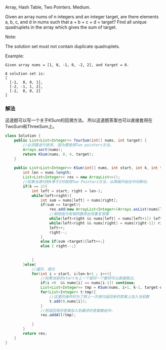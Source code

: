 Array, Hash Table, Two Pointers. 
Medium. 

Given an array nums of n integers and an integer target, are there elements a, b, c, and d in nums such that a + b + c + d = target? Find all unique quadruplets in the array which gives the sum of target.

Note:

The solution set must not contain duplicate quadruplets.

Example:
```
Given array nums = [1, 0, -1, 0, -2, 2], and target = 0.

A solution set is:
[
  [-1,  0, 0, 1],
  [-2, -1, 1, 2],
  [-2,  0, 0, 2]
]
```

### 解法

这道题可以写一个关于KSum的回溯方法。
所以这道题答案也可以直接套用在TwoSum和ThreeSum上。

```java
class Solution {
    public List<List<Integer>> fourSum(int[] nums, int target) {
        //必须要进行排序, 因为要使用Two pointers方法。
        Arrays.sort(nums);
        return KSum(nums, 0, 4, target);
    }
    
    public List<List<Integer>> KSum(int[] nums, int start, int k, int target){
        int len = nums.length;
        List<List<Integer>> res = new ArrayList<>();
        //如果当递归到k等于2时就用Two Pointers方法，从两端开始往中间移动。
        if(k == 2){
            int left = start; right = len-1;
            while(left<right){
                int sum = nums[left] + nums[right];
                if(sum == target){
                    res.add(new ArrayList<Integer>(Arrays.asList(nums[left], nums[right])));
                    //剔除因为有相同数而出现重复答案
                    while(left<right && nums[left] = nums[left+1]) left++;
                    while(left<right && nums[right] = nums[right-1]) right--;
                    left++;
                    right--;
                }
                else if(sum <target){left++;}
                else { right--;}
                
                
            }
        }else{
            //遍历，递归
            for(int i = start, i<len-k+1 ; i++){
                //如果当前的start与上一个是同一个数则可以直接跳过。
                if(i >0  && nums[i] == nums[i-1]) continue;
                List<List<Integer>> tmp = KSum(nums, i+1, k-1, target-nums[i]);
                for(List<Integer> t:tmp){
                    //这里的操作时为了把上一次递归返回来的答案上加入当前数
                    t.add(0,nums[i]);
                }
                //把返回来的答案加入到最终的答案数组中。
                res.addAll(tmp);
                
            }
        }
        return res;
    }
}
```
